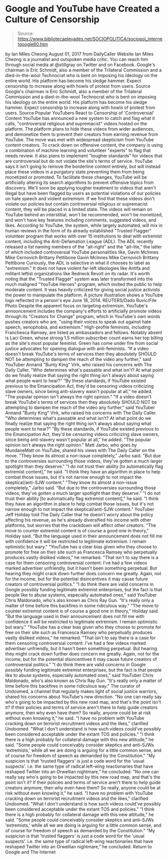 # Google and YouTube have Created a Culture of Censorship

> Source: https://www.bibliotecapleyades.net/SOCIOPOLITICA/sociopol_internetgoogle60.htm

by Ian Miles Cheong August 01, 2017 from DailyCaller Website
Ian Miles Cheong is a journalist and outspoken media critic.
You can reach him through social media at @stillgray on Twitter and on Facebook.
Google's chairman is Eric Schmidt, also a member of the Trilateral Commission and a died-in-the-wool Technocrat who is bent on imposing his ideology on the entire world. His platform has become his sledge hammer. Expect censorship to increase along with howls of protest from users. Source
Google's chairman is Eric Schmidt, also a member of the Trilateral Commission and a died-in-the-wool Technocrat who is bent on imposing his ideology on the entire world.
His platform has become his sledge hammer. Expect censorship to increase along with howls of protest from users.
Source
Popular YouTubers React to Censorship of 'Controversial' Content YouTube has announced a new system to catch and flag what it calls,
"controversial religious and supremacist" videos hosted on the platform.
The platform plans to hide these videos from wider audiences, and demonetize them to prevent their creators from earning revenue from YouTube. The move was met with widespread skepticism from YouTube content creators. To crack down on offensive content, the company is using a combination of machine learning and volunteer "experts" to flag that needs review. It also plans to implement "tougher standards" for videos that are controversial but do not violate the site's terms of service. YouTube says it isn't going to remove the borderline content entirely, but will instead place these videos in a purgatory state preventing them from being monetized or promoted.
To facilitate these changes, YouTube will be artificially altering its search algorithms to prevent offensive topics from discovery. We'll soon be applying tougher treatment to videos that aren't illegal but have been flagged by users as potential violations of our policies on hate speech and violent extremism. If we find that these videos don't violate our policies but contain controversial religious or supremacist content, they will be placed in a limited state.
The videos will remain on YouTube behind an interstitial, won't be recommended, won't be monetized, and won't have key features including comments, suggested videos, and likes. According to YouTube, the system, while largely automated, will mix in human reviews in the form of its already established "Trusted Flagger" volunteer program that works with over 15 institutions to deal with extremist content, including the Anti-Defamation League (ADL).
The ADL recently released a list naming members of the "alt-right" and the "alt-lite," the latter of which included controversial YouTube personalities like,
Gavin McInnes Mike Cernovich Brittany Pettibone
Gavin McInnes
Mike Cernovich
Brittany Pettibone
Curiously, the ADL is selective in what it chooses to label as "extremism."
It does not have violent far-left ideologies like Antifa and militant leftist organizations like Redneck Revolt on its radar.
It's worth noting that the "Trusted Flagger" system was later transformed into the much maligned "YouTube Heroes" program, which invited the public to help moderate content.
It was heavily criticized for giving social justice activists the power to manipulate the platform.
A picture illustration shows a YouTube logo
reflected in a person's eye June 18, 2014.
REUTERS/Dado Ruvic/File Photo
Despite the apparent focus on targeting extremism, YouTube's announcement includes the company's efforts to artificially promote videos through its "Creators for Change" program, which in YouTube's own words pushes creators who are,
"using their voices to speak out against hate speech, xenophobia, and extremism."
High-profile feminists, including Franchesca Ramsey, are listed as ambassadors and fellows.
Notably absent is Laci Green, whose strong 1.5 million subscriber count earns her top billing as the site's most popular feminist.
Green has come under fire from social justice advocates for opening dialogue with anti-feminists.
"If a video doesn't break YouTube's terms of services then they absolutely SHOULD NOT be attempting to dampen the reach of the video any further," said YouTuber Annand "Bunty King" Virk, who raised his concerns with The Daily Caller. "Who determines what's passable and what isn't? At what point do we finally realize that saying the right thing isn't always about saying what people want to hear?" "By these standards, if YouTube existed previous to the Emancipation Act, they'd be censoring videos criticizing slave owners, since being anti-slavery wasn't popular at all," he added. "The popular opinion isn't always the right opinion."
"If a video doesn't break YouTube's terms of services then they absolutely SHOULD NOT be attempting to dampen the reach of the video any further," said YouTuber Annand "Bunty King" Virk, who raised his concerns with The Daily Caller.
"Who determines what's passable and what isn't? At what point do we finally realize that saying the right thing isn't always about saying what people want to hear?"
"By these standards, if YouTube existed previous to the Emancipation Act, they'd be censoring videos criticizing slave owners, since being anti-slavery wasn't popular at all," he added.
"The popular opinion isn't always the right opinion."
Matt Jarbo, who goes by MundaneMatt on YouTube, shared his views with The Daily Caller on the move.
"They know its almost a non-issue completely," Jarbo said. "But due to the controversies surrounding those videos, they've gotten a much larger spotlight than they deserve." "I do not trust their ability [to automatically flag extremist content]," he said. "I think they have an algorithm in place to help combat those issues, but it's not narrow enough to not impact the skeptical/anti-SJW content."
"They know its almost a non-issue completely," Jarbo said. "But due to the controversies surrounding those videos, they've gotten a much larger spotlight than they deserve."
"I do not trust their ability [to automatically flag extremist content]," he said.
"I think they have an algorithm in place to help combat those issues, but it's not narrow enough to not impact the skeptical/anti-SJW content."
YouTuber Jeff Holiday told The Daily Caller that he doesn't worry about the policy affecting his revenue, as he's already diversified his income with other platforms, but worries that the crackdown will affect other creators.
"The move to counter extremist content is of course a good one in theory," Holiday said. "But the language used in their announcement does not fill me with confidence it will be restricted to legitimate extremism. I remain optimistic but wary." "YouTube has a clear bias given who they choose to promote for free on their site such as Francesca Ramsey who perpetually produces vastly disliked videos," he remarked. "That isn't to say there is a case for them censoring controversial content. I've had a few videos marked advertiser unfriendly, but it hasn't been something perpetual. But hearing they might crack down further does concern me greatly. Again, not for the income, but for the potential disincentives it may cause future creators of controversial politics." "I do think there are valid concerns in Google possibly funding legitimate extremist enterprises, but the fact is that people like to abuse systems, especially automated ones," said YouTuber Chris Maldonado, who's also known as Chris Ray Gun. "It's really only a matter of time before this backfires in some ridiculous way."
"The move to counter extremist content is of course a good one in theory," Holiday said.
"But the language used in their announcement does not fill me with confidence it will be restricted to legitimate extremism. I remain optimistic but wary."
"YouTube has a clear bias given who they choose to promote for free on their site such as Francesca Ramsey who perpetually produces vastly disliked videos," he remarked.
"That isn't to say there is a case for them censoring controversial content. I've had a few videos marked advertiser unfriendly, but it hasn't been something perpetual.
But hearing they might crack down further does concern me greatly. Again, not for the income, but for the potential disincentives it may cause future creators of controversial politics."
"I do think there are valid concerns in Google possibly funding legitimate extremist enterprises, but the fact is that people like to abuse systems, especially automated ones," said YouTuber Chris Maldonado, who's also known as Chris Ray Gun.
"It's really only a matter of time before this backfires in some ridiculous way."
The curator of Undoomed, a channel that regularly makes light of social justice warriors, shared his concerns about YouTube's new direction.
"No one can really say who's going to be impacted by this new road map, and that's the point isn't it? If their policies and terms of service aren't there to help guide creators anymore, then why even have them? So really, anyone could be at risk without even knowing it," he said. "I have no problem with YouTube cracking down on terrorist recruitment videos and the likes," clarified Undoomed. "What I don't understand is how such videos could've possibly been considered acceptable under the extant TOS and policies." "I think there is a high probably for collateral damage with this new attitude," he said. "Some people could conceivably consider skeptics and anti-SJWs 'extremists,' while all we are doing is arguing for a little common sense, and of course for freedom of speech as demanded by the Constitution." "My suspicion is that 'trusted flaggers' is just a code word for the 'usual suspects'. i.e. the same type of radical left-wing reactionaries that have reshaped Twitter into an Orwellian nightmare," he concluded.
"No one can really say who's going to be impacted by this new road map, and that's the point isn't it? If their policies and terms of service aren't there to help guide creators anymore, then why even have them?
So really, anyone could be at risk without even knowing it," he said.
"I have no problem with YouTube cracking down on terrorist recruitment videos and the likes," clarified Undoomed. "What I don't understand is how such videos could've possibly been considered acceptable under the extant TOS and policies."
"I think there is a high probably for collateral damage with this new attitude," he said.
"Some people could conceivably consider skeptics and anti-SJWs 'extremists,' while all we are doing is arguing for a little common sense, and of course for freedom of speech as demanded by the Constitution."
"My suspicion is that 'trusted flaggers' is just a code word for the 'usual suspects'. i.e. the same type of radical left-wing reactionaries that have reshaped Twitter into an Orwellian nightmare," he concluded.
Return to Google and The Internet

